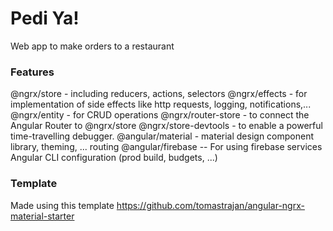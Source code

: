 # Pedi Ya!
Web app to make orders to a restaurant

### Features
@ngrx/store - including reducers, actions, selectors
@ngrx/effects - for implementation of side effects like http requests, logging, notifications,...
@ngrx/entity - for CRUD operations
@ngrx/router-store - to connect the Angular Router to @ngrx/store
@ngrx/store-devtools - to enable a powerful time-travelling debugger.
@angular/material - material design component library, theming, ...
routing
@angular/firebase -- For using firebase services
Angular CLI configuration (prod build, budgets, ...)


### Template
Made using this template https://github.com/tomastrajan/angular-ngrx-material-starter
